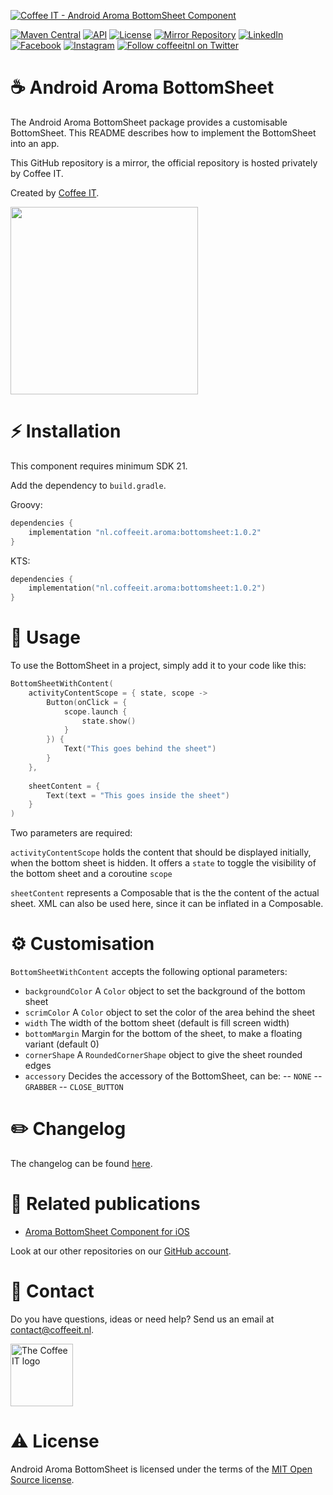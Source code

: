 [![Coffee IT - Android Aroma BottomSheet Component](https://coffeeit.nl/wp-content/uploads/2022/09/Aroma-bottom-sheet-cover-Android-1.png)](https://coffeeit.nl/)

[![Maven Central](https://maven-badges.herokuapp.com/maven-central/nl.coffeeit.aroma/bottomsheet/badge.svg)](https://maven-badges.herokuapp.com/Maven-Central/nl.coffeeit.aroma/bottomsheet)
[![API](https://img.shields.io/badge/API-21%2B-brightgreen.svg?style=flat)](https://android-arsenal.com/api?level=21)
[![License](https://img.shields.io/badge/license-MIT-brightgreen.svg)](https://github.com/Coffee-IT-Development/BottomSheet-Android-Component/blob/main/LICENSE)
[![Mirror Repository](https://img.shields.io/badge/Mirror-Repository-9b34eb?style=flat-square)](https://github.com/Coffee-IT-Development/BottomSheet-Android-Component)
[![LinkedIn](https://img.shields.io/badge/LinkedIn-@CoffeeIT-blue.svg?style=flat-square)](https://linkedin.com/company/coffee-it)
[![Facebook](https://img.shields.io/badge/Facebook-CoffeeITNL-blue.svg?style=flat-square)](https://www.facebook.com/CoffeeITNL/)
[![Instagram](https://img.shields.io/badge/Instagram-CoffeeITNL-blue.svg?style=flat-square)](https://www.instagram.com/coffeeitnl/)
[![Follow coffeeitnl on Twitter](https://img.shields.io/twitter/follow/coffeeitnl.svg?style=flat-square&logo=twitter)](https://twitter.com/coffeeitnl)

# ☕️ Android Aroma BottomSheet

The Android Aroma BottomSheet package provides a customisable BottomSheet. This README describes how to implement the BottomSheet into an app.

This GitHub repository is a mirror, the official repository is hosted privately by Coffee IT.

Created by [Coffee IT](https://coffeeit.nl/).

<img src="docs/images/Demo.gif" width="300">

# ⚡ Installation

This component requires minimum SDK 21.

Add the dependency to `build.gradle`.

Groovy:
```Groovy
dependencies {
    implementation "nl.coffeeit.aroma:bottomsheet:1.0.2"
}
```

KTS:
```Kotlin
dependencies {
    implementation("nl.coffeeit.aroma:bottomsheet:1.0.2")
}
```

# 📖 Usage

To use the BottomSheet in a project, simply add it to your code like this:

```Kotlin
BottomSheetWithContent(
    activityContentScope = { state, scope ->
        Button(onClick = {
            scope.launch {
                state.show()
            }
        }) {
            Text("This goes behind the sheet")
        }
    },
    
    sheetContent = {
        Text(text = "This goes inside the sheet")
    }
)
```
Two parameters are required:

`activityContentScope` holds the content that should be displayed initially, when the bottom sheet is hidden. It offers a `state` to toggle the visibility of the bottom sheet and a coroutine `scope`

`sheetContent` represents a Composable that is the the content of the actual sheet. XML can also be used here, since it can be inflated in a Composable.

# ⚙️ Customisation

`BottomSheetWithContent` accepts the following optional parameters:

- `backgroundColor` A `Color` object to set the background of the bottom sheet
- `scrimColor` A `Color` object to set the color of the area behind the sheet
- `width` The width of the bottom sheet (default is fill screen width)
- `bottomMargin` Margin for the bottom of the sheet, to make a floating variant (default 0)
- `cornerShape` A `RoundedCornerShape` object to give the sheet rounded edges
- `accessory` Decides the accessory of the BottomSheet, can be:
  -- `NONE`
  -- `GRABBER`
  -- `CLOSE_BUTTON`

# ✏️ Changelog

The changelog can be found [here](https://github.com/Coffee-IT-Development/BottomSheet-Android-Component/blob/main/CHANGELOG.md).

# 🔗 Related publications

- [Aroma BottomSheet Component for iOS](https://github.com/Coffee-IT-Development/BottomSheetModal-iOS-Component)

Look at our other repositories on our [GitHub account](https://github.com/orgs/Coffee-IT-Development/repositories).

# 📧 Contact

Do you have questions, ideas or need help? Send us an email at contact@coffeeit.nl.

<picture>
  <source media="(prefers-color-scheme: dark)" srcset="https://global-uploads.webflow.com/605a171ee93af49275331843/623b23cdea80a92703e61b42_Logo_black_1.svg" width="100">
  <source media="(prefers-color-scheme: light)" srcset="https://coffeeit.nl/wp-content/uploads/2016/09/logo_dark_small_new.png" width="100">
  <img alt="The Coffee IT logo" src="https://coffeeit.nl/wp-content/uploads/2016/09/logo_dark_small_new.png">
</picture>

# ⚠️ License

Android Aroma BottomSheet is licensed under the terms of the [MIT Open Source license](https://github.com/Coffee-IT-Development/BottomSheet-Android-Component/blob/main/LICENSE).